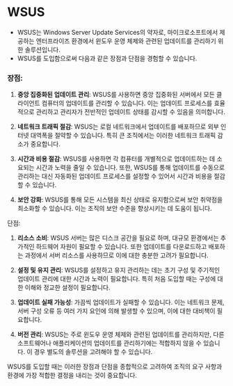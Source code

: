 # WSUS

- WSUS는 Windows Server Update Services의 약자로, 마이크로소프트에서 제공하는 엔터프라이즈 환경에서 윈도우 운영 체제와 관련된 업데이트를 관리하기 위한 솔루션입니다.
- WSUS를 도입함으로써 다음과 같은 장점과 단점을 경험할 수 있습니다.

### 장점:

1. **중앙 집중화된 업데이트 관리**: WSUS를 사용하면 중앙 집중화된 서버에서 모든 클라이언트 컴퓨터의 업데이트를 관리할 수 있습니다. 이는 업데이트 프로세스를 효율적으로 관리하고 관리자가 전반적인 업데이트 상태를 감시할 수 있음을 의미합니다.

2. **네트워크 트래픽 절감**: WSUS는 로컬 네트워크에서 업데이트를 배포하므로 외부 인터넷 대역폭을 절약할 수 있습니다. 특히 큰 조직에서는 이러한 네트워크 트래픽 감소가 중요합니다.

3. **시간과 비용 절감**: WSUS를 사용하면 각 컴퓨터를 개별적으로 업데이트하는 데 소요되는 시간과 노력을 줄일 수 있습니다. 또한, WSUS를 통해 업데이트를 수동으로 관리하는 대신 자동화된 업데이트 프로세스를 설정할 수 있어서 시간과 비용을 절감할 수 있습니다.

4. **보안 강화**: WSUS를 통해 모든 시스템을 최신 상태로 유지함으로써 보안 취약점을 최소화할 수 있습니다. 이는 조직의 보안 수준을 향상시키는 데 도움이 됩니다.

단점:

1. **리소스 소비**: WSUS 서버는 많은 디스크 공간을 필요로 하며, 대규모 환경에서는 추가적인 하드웨어 자원이 필요할 수 있습니다. 또한 업데이트를 다운로드하고 배포하는 과정에서 서버 리소스를 사용하므로 이에 대한 충분한 고려가 필요합니다.

2. **설정 및 유지 관리**: WSUS를 설정하고 유지 관리하는 데는 초기 구성 및 주기적인 업데이트 관리에 대한 시간과 노력이 필요합니다. 특히 처음 도입할 때는 구성에 대한 이해와 정교한 설정이 필요합니다.

3. **업데이트 실패 가능성**: 가끔씩 업데이트가 실패할 수 있습니다. 이는 네트워크 문제, 서버 구성 오류 등 여러 가지 요인에 의해 발생할 수 있으며, 이에 대한 대비책이 필요합니다.

4. **버전 관리**: WSUS는 주로 윈도우 운영 체제와 관련된 업데이트를 관리하지만, 다른 소프트웨어나 애플리케이션의 업데이트를 관리하기에는 적합하지 않을 수 있습니다. 이 경우 별도의 솔루션을 고려해야 할 수 있습니다.

WSUS를 도입할 때는 이러한 장점과 단점을 종합적으로 고려하여 조직의 요구 사항과 환경에 가장 적합한 결정을 내리는 것이 중요합니다.